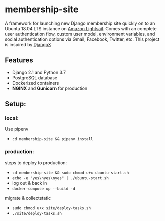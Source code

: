 # membership-site

A framework for launching new Django membership site quickly on to an Ubuntu 18.04 LTS instance on [Amazon Lightsail](https://aws.amazon.com/lightsail/). Comes with an complete user authentication flow, custom user model, environment variables, and social authentication options via Gmail, Facebook, Twitter, etc. This project is inspired by [DjangoX](https://github.com/wsvincent/djangox)

## Features

- Django 2.1 and Python 3.7
- PostgreSQL database
- Dockerized containers
- **NGINX** and **Gunicorn** for production

## Setup:

### local:

Use pipenv
- `cd membership-site && pipenv install`

### production:

steps to deploy to production:
- `cd membership-site && sudo chmod u+x ubuntu-start.sh`
- `echo -e "yes\nyes\nyes" | ./ubuntu-start.sh`
- log out & back in
- `docker-compose up --build -d`

migrate & collectstatic
- `sudo chmod u+x site/deploy-tasks.sh`
- `./site/deploy-tasks.sh`
